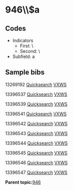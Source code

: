 # 946\\\\$a

## Codes

-   Indicators
    -   First: \\
    -   Second: \\
-   Subfield: a

## Sample bibs

13269192 [Quicksearch](https://search.library.yale.edu/catalog/13269192) [VXWS](http://prodorbis.library.yale.edu:7014/vxws/GetHoldingsService?bibId=13269192)

13396537 [Quicksearch](https://search.library.yale.edu/catalog/13396537) [VXWS](http://prodorbis.library.yale.edu:7014/vxws/GetHoldingsService?bibId=13396537)

13396539 [Quicksearch](https://search.library.yale.edu/catalog/13396539) [VXWS](http://prodorbis.library.yale.edu:7014/vxws/GetHoldingsService?bibId=13396539)

13396541 [Quicksearch](https://search.library.yale.edu/catalog/13396541) [VXWS](http://prodorbis.library.yale.edu:7014/vxws/GetHoldingsService?bibId=13396541)

13396542 [Quicksearch](https://search.library.yale.edu/catalog/13396542) [VXWS](http://prodorbis.library.yale.edu:7014/vxws/GetHoldingsService?bibId=13396542)

13396543 [Quicksearch](https://search.library.yale.edu/catalog/13396543) [VXWS](http://prodorbis.library.yale.edu:7014/vxws/GetHoldingsService?bibId=13396543)

13396544 [Quicksearch](https://search.library.yale.edu/catalog/13396544) [VXWS](http://prodorbis.library.yale.edu:7014/vxws/GetHoldingsService?bibId=13396544)

13396545 [Quicksearch](https://search.library.yale.edu/catalog/13396545) [VXWS](http://prodorbis.library.yale.edu:7014/vxws/GetHoldingsService?bibId=13396545)

13396546 [Quicksearch](https://search.library.yale.edu/catalog/13396546) [VXWS](http://prodorbis.library.yale.edu:7014/vxws/GetHoldingsService?bibId=13396546)

13396547 [Quicksearch](https://search.library.yale.edu/catalog/13396547) [VXWS](http://prodorbis.library.yale.edu:7014/vxws/GetHoldingsService?bibId=13396547)

**Parent topic:**[946](../../tags/946/946.md)

